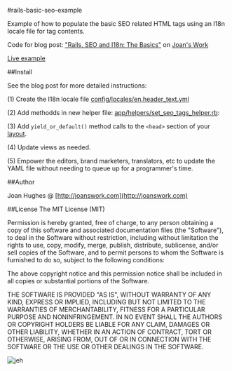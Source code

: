 #rails-basic-seo-example

Example of how to populate the basic SEO related HTML tags using an I18n locale file for tag contents.

Code for blog post: ["Rails, SEO and I18n: The Basics"](http://joanswork.com/rails-seo-and-i18n-the-basics/) on [Joan's Work](http://joanswork.com)

[Live example](http://rbseoeg.gitrepoexamples.com)

##Install

See the blog post for more detailed instructions:

(1) Create the I18n locale file [config/locales/en.header_text.yml](config/locales/en.header_text.yml)

(2) Add methodds in new helper file: [app/helpers/set_seo_tags_helper.rb](app/helpers/set_seo_tags_helper.rb): 

(3) Add `yield_or_default()` method calls to the `<head>` section of your [layout](app/views/layouts/application.html.erb).

(4) Update views as needed.

(5) Empower the editors, brand marketers, translators, etc to update the YAML file without needing to queue up for a programmer's time.


##Author

Joan Hughes @ [http://joanswork.com](http://joanswork.com)

##License
The MIT License (MIT)

Permission is hereby granted, free of charge, to any person obtaining a copy of this software and associated documentation files (the "Software"), to deal in the Software without restriction, including without limitation the rights to use, copy, modify, merge, publish, distribute, sublicense, and/or sell copies of the Software, and to permit persons to whom the Software is furnished to do so, subject to the following conditions:

The above copyright notice and this permission notice shall be included in all copies or substantial portions of the Software.

THE SOFTWARE IS PROVIDED "AS IS", WITHOUT WARRANTY OF ANY KIND, EXPRESS OR IMPLIED, INCLUDING BUT NOT LIMITED TO THE WARRANTIES OF MERCHANTABILITY, FITNESS FOR A PARTICULAR PURPOSE AND NONINFRINGEMENT. IN NO EVENT SHALL THE AUTHORS OR COPYRIGHT HOLDERS BE LIABLE FOR ANY CLAIM, DAMAGES OR OTHER LIABILITY, WHETHER IN AN ACTION OF CONTRACT, TORT OR OTHERWISE, ARISING FROM, OUT OF OR IN CONNECTION WITH THE SOFTWARE OR THE USE OR OTHER DEALINGS IN THE SOFTWARE.

![jeh](http://joanswork.com/images/gh_rbseoeg_spot.png)

